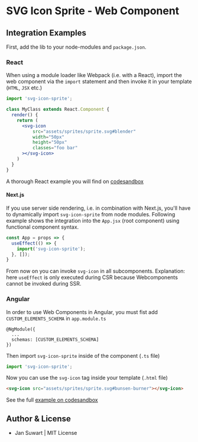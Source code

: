 # SVG Icon Sprite - Web Component

## Integration Examples

First, add the lib to your node-modules and `package.json`.

### React

When using a module loader like Webpack (i.e. with a React), import the web component
via the `import` statement and then invoke it in your template (`HTML`, `JSX` etc.)

```jsx harmony
import 'svg-icon-sprite';

class MyClass extends React.Component {
  render() {
    return (
      <svg-icon
          src="assets/sprites/sprite.svg#blender"
          width="50px"
          height="50px"
          classes="foo bar"
      ></svg-icon>
    )
  }
}
```

A thorough React example you will find on [codesandbox](https://codesandbox.io/s/fervent-northcutt-lvupd)

#### Next.js

If you use server side rendering, i.e. in combination with Next.js, you'll have to
dynamically import `svg-icon-sprite` from node modules. Following example shows the
integration into the `App.jsx` (root component) using functional component syntax.

```jsx harmony
const App = props => {
  useEffect(() => {
    import('svg-icon-sprite');
  }, []);
}
```

From now on you can invoke `svg-icon` in all subcomponents. Explanation: here `useEffect` is only executed
during CSR because Webcomponents cannot be invoked during SSR.

### Angular

In order to use Web Components in Angular, you must fist add `CUSTOM_ELEMENTS_SCHEMA` in `app.module.ts`

```
@NgModule({
  ...
  schemas: [CUSTOM_ELEMENTS_SCHEMA]
})
```

Then import `svg-icon-sprite` inside of the component (`.ts` file)

```javascript
import 'svg-icon-sprite';
```

Now you can use the `svg-icon` tag inside your template (`.html` file)

```html
<svg-icon src="assets/sprites/sprite.svg#bunsen-burner"></svg-icon>
```

See the full [example on codesandbox](https://codesandbox.io/s/happy-chatelet-zsl93)

## Author & License
- Jan Suwart | MIT License

